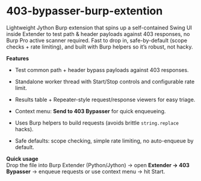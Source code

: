 # 403-bypasser-burp-extention
Lightweight Jython Burp extension that spins up a self-contained Swing UI inside Extender to test path &amp; header payloads against 403 responses, no Burp Pro active scanner required. Fast to drop in, safe-by-default (scope checks + rate limiting), and built with Burp 
helpers so it’s robust, not hacky.

**Features**

-   Test common path + header bypass payloads against 403 responses.

-   Standalone worker thread with Start/Stop controls and configurable rate limit.

-   Results table + Repeater-style request/response viewers for easy triage.

-   Context menu: **Send to 403 Bypasser** for quick enqueueing.

-   Uses Burp helpers to build requests (avoids brittle `string.replace` hacks).

-   Safe defaults: scope checking, simple rate limiting, no auto-enqueue by default.

**Quick usage**\
Drop the file into Burp Extender (Python/Jython) -> open **Extender -> 403 Bypasser** -> enqueue requests or use context menu -> hit Start.

